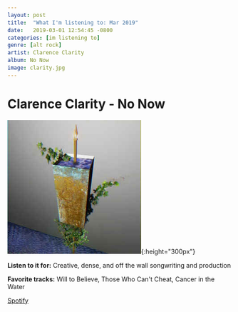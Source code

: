 ```yaml
---
layout: post
title:  "What I'm listening to: Mar 2019"
date:   2019-03-01 12:54:45 -0800
categories: [im listening to]
genre: [alt rock]
artist: Clarence Clarity
album: No Now
image: clarity.jpg
---
```


# Clarence Clarity - No Now
<!--excerpt-->
![](/assets/albums/clarity.jpg){:height="300px"}

**Listen to it for:** Creative, dense, and off the wall songwriting and production

**Favorite tracks:** Will to Believe, Those Who Can't Cheat, Cancer in the Water

[Spotify](spotify:album:2u5TtrM2q61VepuKI8lHdu)
